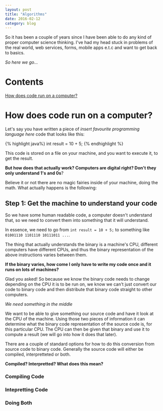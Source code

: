 ```yaml
---
layout: post
title: "Algorithms"
date: 2016-02-12
category: blog
---
```


So it has been a couple of years since I have been able to do any kind of proper computer science thinking. I've had my head stuck in problems of the real world, web services, forms, mobile apps e.t.c and want to get back to basics.

*So here we go...*

Contents
========

[How does code run on a computer?](#how_does_code_run)  

<a name="how_does_code_run">How does code run on a computer?</a>
================
Let's say you have written a piece of *insert favourite programming language here* code that looks like this:

{% highlight java%}
int result = 10 + 5;
{% endhighlight %}

This code is stored on a file on your machine, and you want to execute it, to get the result.

**But how does that actually work? Computers are digital right? Don't they only understand 1's and 0s**?

Believe it or not there are no magic fairies inside of your machine, doing the math. What actually happens is the following:

Step 1: Get the machine to understand your code
-------------------------
So we have some human readable code, a computer doesn't understand that, so we need to convert them into something that it will understand.

In essence, we need to go from `int result = 10 + 5;` to something like `01001110 1101110 10111011 ...`.

The thing that actually understands the binary is a machine's CPU, different computers have different CPUs, and thus the binary representation of the above instructions varies between them.

**If the binary varies, how come I only have to write my code once and it runs on lots of machines?**

Glad you asked! So because we know the binary code needs to change depending on the CPU it is to be run on, we know we can't just convert our code to binary code and then distribute that binary code straight to other computers.

*We need something in the middle*

We want to be able to give something our source code and have it look at the CPU of the machine. Using those two pieces of information it can determine what the binary code representation of the source code is, for this particular CPU. The CPU can then be given that binary and use it to compute a result (we will go into how it does that later).

There are a couple of standard options for how to do this conversion from source code to binary code. Generally the source code will either be compiled, interpretteted or both.

**Compiled? Interpretted? What does this mean?**

### Compiling Code


### Intepretting Code


### Doing Both

